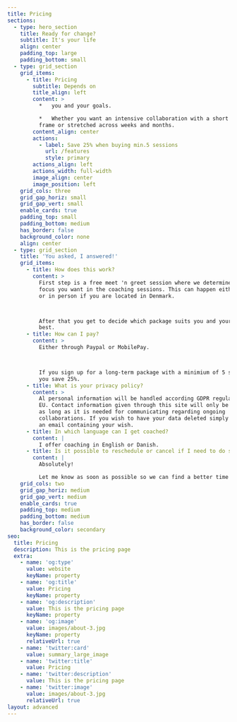 ```yaml
---
title: Pricing
sections:
  - type: hero_section
    title: Ready for change?
    subtitle: It's your life
    align: center
    padding_top: large
    padding_bottom: small
  - type: grid_section
    grid_items:
      - title: Pricing
        subtitle: Depends on
        title_align: left
        content: >
          *   you and your goals.

          *   Whether you want an intensive collaboration with a short time
          frame or stretched across weeks and months.
        content_align: center
        actions:
          - label: Save 25% when buying min.5 sessions
            url: /features
            style: primary
        actions_align: left
        actions_width: full-width
        image_align: center
        image_position: left
    grid_cols: three
    grid_gap_horiz: small
    grid_gap_vert: small
    enable_cards: true
    padding_top: small
    padding_bottom: medium
    has_border: false
    background_color: none
    align: center
  - type: grid_section
    title: 'You asked, I answered!'
    grid_items:
      - title: How does this work?
        content: >
          First step is a free meet 'n greet session where we determine what
          focus you want in the coaching sessions. This can happen either online
          or in person if you are located in Denmark. 



          After that you get to decide which package suits you and your life
          best.
      - title: How can I pay?
        content: >
          Either through Paypal or MobilePay. 



          If you sign up for a long-term package with a minimium of 5 sessions
          you save 25%. 
      - title: What is your privacy policy?
        content: >
          Al personal information will be handled according GDPR regulations in
          EU. Contact information given through this site will only be saved for
          as long as it is needed for communicating regarding ongoing
          collaborations. If you wish to have your data deleted simply send me
          an email containing your wish. 
      - title: In which language can I get coached?
        content: |
          I offer coaching in English or Danish.
      - title: Is it possible to reschedule or cancel if I need to do so?
        content: |
          Absolutely!

          Let me know as soon as possible so we can find a better time for you. 
    grid_cols: two
    grid_gap_horiz: medium
    grid_gap_vert: medium
    enable_cards: true
    padding_top: medium
    padding_bottom: medium
    has_border: false
    background_color: secondary
seo:
  title: Pricing
  description: This is the pricing page
  extra:
    - name: 'og:type'
      value: website
      keyName: property
    - name: 'og:title'
      value: Pricing
      keyName: property
    - name: 'og:description'
      value: This is the pricing page
      keyName: property
    - name: 'og:image'
      value: images/about-3.jpg
      keyName: property
      relativeUrl: true
    - name: 'twitter:card'
      value: summary_large_image
    - name: 'twitter:title'
      value: Pricing
    - name: 'twitter:description'
      value: This is the pricing page
    - name: 'twitter:image'
      value: images/about-3.jpg
      relativeUrl: true
layout: advanced
---
```

